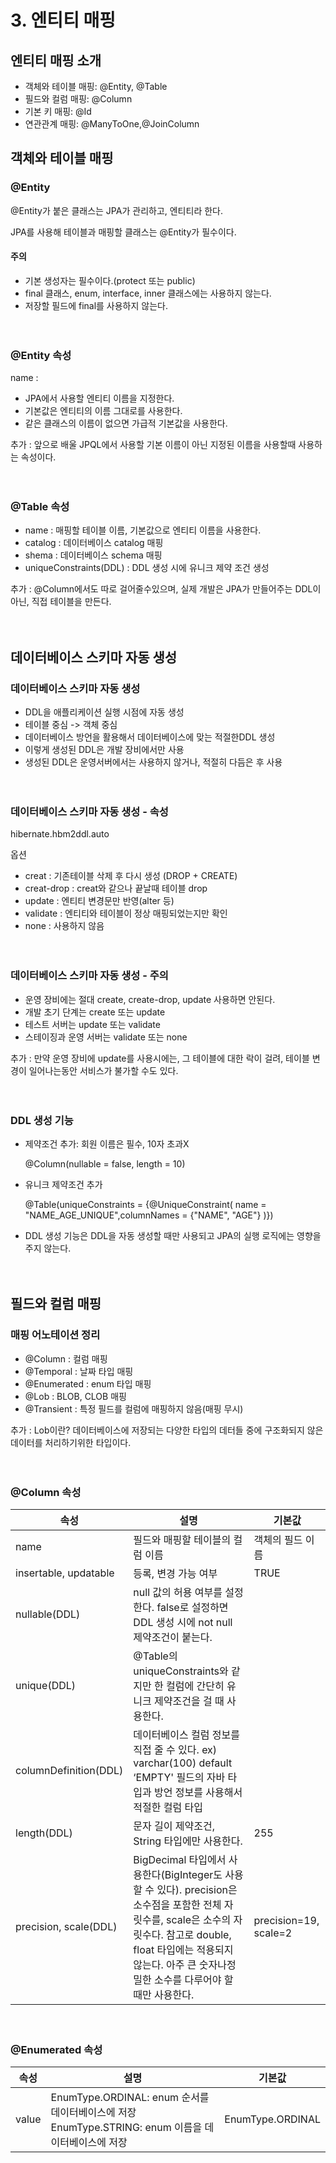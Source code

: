 # 3. 엔티티 매핑

## 엔티티 매핑 소개

- 객체와 테이블 매핑: @Entity, @Table
- 필드와 컬럼 매핑: @Column
- 기본 키 매핑: @Id
- 연관관계 매핑: @ManyToOne,@JoinColumn

## 객체와 테이블 매핑

### @Entity

@Entity가 붙은 클래스는 JPA가 관리하고, 엔티티라 한다.

JPA를 사용해 테이블과 매핑할 클래스는 @Entity가 필수이다.

#### 주의

- 기본 생성자는 필수이다.(protect 또는 public)
- final 클래스, enum, interface, inner 클래스에는 사용하지 않는다.
- 저장할 필드에 final를 사용하지 않는다.

ㅤ

### @Entity 속성

name : 

- JPA에서 사용할 엔티티 이름을 지정한다.
- 기본값은 엔티티의 이름 그대로를 사용한다.
- 같은 클래스의 이름이 없으면 가급적 기본값을 사용한다.

추가 : 앞으로 배울 JPQL에서 사용할 기본 이름이 아닌 지정된 이름을 사용할때 사용하는 속성이다.

ㅤ

### @Table 속성

- name : 매핑할 테이블 이름, 기본값으로 엔티티 이름을 사용한다.
- catalog : 데이터베이스 catalog 매핑
- shema : 데이터베이스 schema 매핑
- uniqueConstraints(DDL) : DDL 생성 시에 유니크 제약 조건 생성

추가 : @Column에서도 따로 걸어줄수있으며, 실제 개발은 JPA가 만들어주는 DDL이 아닌, 직접 테이블을 만든다.

ㅤ

## 데이터베이스 스키마 자동 생성

### 데이터베이스 스키마 자동 생성

- DDL을 애플리케이션 실행 시점에 자동 생성
- 테이블 중심 -> 객체 중심
- 데이터베이스 방언을 활용해서 데이터베이스에 맞는 적절한DDL 생성
- 이렇게 생성된 DDL은 개발 장비에서만 사용
- 생성된 DDL은 운영서버에서는 사용하지 않거나, 적절히 다듬은 후 사용

ㅤ

### 데이터베이스 스키마 자동 생성 - 속성

hibernate.hbm2ddl.auto

옵션

- creat : 기존테이블 삭제 후 다시 생성 (DROP + CREATE) 
- creat-drop : creat와 같으나 끝날때 테이블 drop
- update : 엔티티 변경문만 반영(alter 등)
- validate : 엔티티와 테이블이 정상 매핑되었는지만 확인
- none : 사용하지 않음

ㅤ

### 데이터베이스 스키마 자동 생성 - 주의

- 운영 장비에는 절대 create, create-drop, update 사용하면 안된다. 
- 개발 초기 단계는 create 또는 update 
- 테스트 서버는 update 또는 validate 
- 스테이징과 운영 서버는 validate 또는 none

추가 : 만약 운영 장비에 update를 사용시에는, 그 테이블에 대한 락이 걸려, 테이블 변경이 일어나는동안 서비스가 불가할 수도 있다.

ㅤ

### DDL 생성 기능

- 제약조건 추가: 회원 이름은 필수, 10자 초과X 

    @Column(nullable = false, length = 10) 
- 유니크 제약조건 추가

    @Table(uniqueConstraints = {@UniqueConstraint( name = "NAME_AGE_UNIQUE",columnNames = {"NAME", "AGE"} )}) 
- DDL 생성 기능은 DDL을 자동 생성할 때만 사용되고 JPA의 실행 로직에는 영향을 주지 않는다.

ㅤ

## 필드와 컬럼 매핑

### 매핑 어노테이션 정리

- @Column : 컬럼 매핑
- @Temporal : 날짜 타입 매핑
- @Enumerated : enum 타입 매핑
- @Lob : BLOB, CLOB 매핑
- @Transient : 특정 필드를 컬럼에 매핑하지 않음(매핑 무시)

추가 : Lob이란? 데이터베이스에 저장되는 다양한 타입의 데터들 중에 구조화되지 않은 데이터를 처리하기위한 타입이다.

ㅤ

### @Column 속성

속성 | 설명 | 기본값 
----- | ----- | ----
name | 필드와 매핑할 테이블의 컬럼 이름 | 객체의 필드 이름
insertable, updatable | 등록, 변경 가능 여부 | TRUE
nullable(DDL) | null 값의 허용 여부를 설정한다. false로 설정하면 DDL 생성 시에 not null 제약조건이 붙는다. |
unique(DDL) | @Table의 uniqueConstraints와 같지만 한 컬럼에 간단히 유니크 제약조건을 걸 때 사용한다. |
columnDefinition(DDL) | 데이터베이스 컬럼 정보를 직접 줄 수 있다. ex) varchar(100) default ‘EMPTY' 필드의 자바 타입과 방언 정보를 사용해서 적절한 컬럼 타입|
length(DDL) | 문자 길이 제약조건, String 타입에만 사용한다. | 255
precision, scale(DDL) | BigDecimal 타입에서 사용한다(BigInteger도 사용할 수 있다). precision은 소수점을 포함한 전체 자 릿수를, scale은 소수의 자릿수다. 참고로 double, float 타입에는 적용되지 않는다. 아주 큰 숫자나정 밀한 소수를 다루어야 할 때만 사용한다. |precision=19, scale=2

ㅤ

### @Enumerated 속성

속성 | 설명 | 기본값 
----- | ----- | ----
value | EnumType.ORDINAL: enum 순서를 데이터베이스에 저장 <br> EnumType.STRING: enum 이름을 데이터베이스에 저장 | EnumType.ORDINAL


